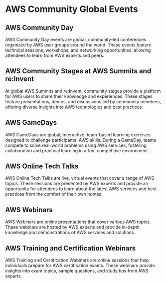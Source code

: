 # AWS Community Global Events

## AWS Community Day
AWS Community Day events are global, community-led conferences organized by AWS user groups around the world. These events feature technical sessions, workshops, and networking opportunities, allowing attendees to learn from AWS experts and peers.

## AWS Community Stages at AWS Summits and re:Invent
At global AWS Summits and re:Invent, community stages provide a platform for AWS users to share their knowledge and experiences. These stages feature presentations, demos, and discussions led by community members, offering diverse insights into AWS technologies and best practices.

## AWS GameDays
AWS GameDays are global, interactive, team-based learning exercises designed to challenge participants' AWS skills. During a GameDay, teams compete to solve real-world problems using AWS services, fostering collaboration and practical learning in a fun, competitive environment.

## AWS Online Tech Talks
AWS Online Tech Talks are live, virtual events that cover a range of AWS topics. These sessions are presented by AWS experts and provide an opportunity for attendees to learn about the latest AWS services and best practices from the comfort of their own homes.

## AWS Webinars
AWS Webinars are online presentations that cover various AWS topics. These webinars are hosted by AWS experts and provide in-depth knowledge and demonstrations of AWS services and solutions.

## AWS Training and Certification Webinars
AWS Training and Certification Webinars are online sessions that help individuals prepare for AWS certification exams. These webinars provide insights into exam topics, sample questions, and study tips from AWS experts.
